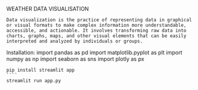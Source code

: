 WEATHER DATA VISUALISATION
```````
Data visualization is the practice of representing data in graphical or visual formats to make complex information more understandable, accessible, and actionable. It involves transforming raw data into charts, graphs, maps, and other visual elements that can be easily interpreted and analyzed by individuals or groups.
```````
Installation: import pandas as pd
import matplotlib.pyplot as plt
import numpy as np
import seaborn as sns
import plotly as px

``````
pip install streamlit app
```` 
streamlit run app.py